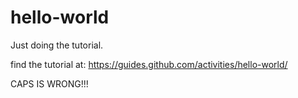 # hello-world
Just doing the tutorial.

find the tutorial at: 
  https://guides.github.com/activities/hello-world/ 


CAPS IS WRONG!!!
